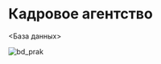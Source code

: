 # Кадровое агентство
<База данных>

![bd_prak](https://user-images.githubusercontent.com/121457645/221969908-330c6a21-28d3-421a-b018-606459be21d6.svg)
